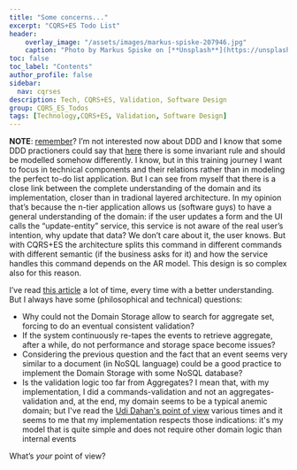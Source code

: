 ```yaml
---
title: "Some concerns..."
excerpt: "CQRS+ES Todo List"
header:
    overlay_image: "/assets/images/markus-spiske-207946.jpg"
    caption: "Photo by Markus Spiske on [**Unsplash**](https://unsplash.com/photos/Skf7HxARcoc)"
toc: false
toc_label: "Contents"
author_profile: false
sidebar:
  nav: cqrses
description: Tech, CQRS+ES, Validation, Software Design
group: CQRS_ES_Todos
tags: [Technology,CQRS+ES, Validation, Software Design]
---
```


**NOTE**: <a href="/2014/08/10/cqrses-intro/" target="_blank">remember</a>? I’m not interested now about DDD and I know that some DDD practioners could say that <a href="/2014/08/17/cqrses-validation-understood/" target="_blank">here</a> there is some invariant rule and should be modelled somehow differently. I know, but in this training journey I want to focus in technical components and their relations rather than in modeling the perfect to-do list application.
But I can see from myself that there is a close link between the complete understanding of the domain and its implementation, closer than in tradional layered architecture. In my opinion that’s because the n-tier application allows us (software guys) to have a general understanding of the domain: if the user updates a form and the UI calls the “update-entity” service, this service is not aware of the real user’s intention, why update that data? We don’t care about it, the user knows. But with CQRS+ES the architecture splits this command in different commands with different semantic (if the business asks for it) and how the service handles this command depends on the AR model. This design is so complex also for this reason.

I’ve read <a href="http://cre8ivethought.com/blog/2009/11/12/cqrs--la-greg-young" target="_blank">this article</a> a lot of time, every time with a better understanding. But I always have some (philosophical and technical) questions:

-	Why could not the Domain Storage allow to search for aggregate set, forcing to do an eventual consistent validation?
-	If the system continuously re-tapes the events to retrieve aggregate, after a while, do not performance and storage space become issues?
-	Considering the previous question and the fact that an event seems very similar to a document (in NoSQL language) could be a good practice to implement the Domain Storage with some NoSQL database?
-   Is the validation logic too far from Aggregates? I mean that, with my implementation, I did a commands-validation and not an aggregates-validation and, at the end, my domain seems to be a typical anemic domain; but I've read the <a href="http://www.udidahan.com/2009/12/09/clarified-cqrs/" target="_blank">Udi Dahan's point of view</a> various times and it seems to me that my implementation respects those indications: it's my model that is quite simple and does not require other domain logic than internal events

What’s _your_ point of view?